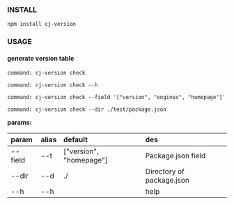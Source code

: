 
### INSTALL

`npm install cj-version`

### USAGE

#### generate version table

```
command: cj-version check

command: cj-version check --h

command: cj-version check --field '["version", "engines", "homepage"]'

command: cj-version check --dir ./test/package.json

```

**params:**

|param|alias|default|des|
|:-----|:-----|:-----|:-----|
|--field  | --t | ["version", "homepage"]   |Package.json field |
|--dir   | --d | ./     |Directory of package.json |
|--h   | --h |     | help |
